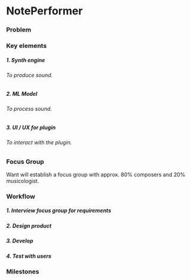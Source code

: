 # **NotePerformer**

### Problem


### Key elements
##### 1. Synth engine
###### To produce sound.
##### 2. ML Model
###### To process sound.
##### 3. UI / UX for plugin
###### To interact with the plugin.

### Focus Group
Want will establish a focus group with approx. 80% composers and 20% musicologist.

### Workflow
##### 1. Interview focus group for requirements
##### 2. Design product
##### 3. Develop
##### 4. Test with users



### Milestones
